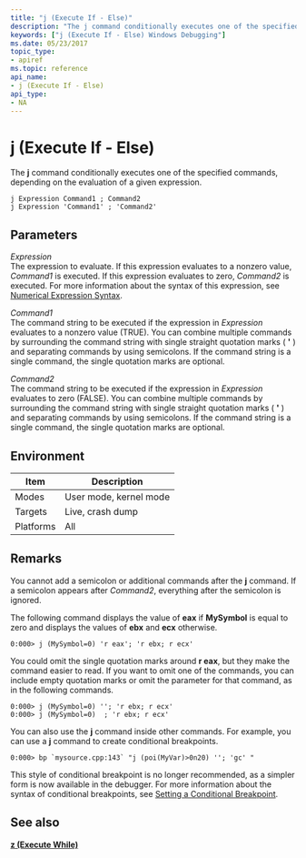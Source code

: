 ```yaml
---
title: "j (Execute If - Else)"
description: "The j command conditionally executes one of the specified commands, depending on the evaluation of a given expression."
keywords: ["j (Execute If - Else) Windows Debugging"]
ms.date: 05/23/2017
topic_type:
- apiref
ms.topic: reference
api_name:
- j (Execute If - Else)
api_type:
- NA
---
```


# j (Execute If - Else)


The **j** command conditionally executes one of the specified commands, depending on the evaluation of a given expression.

```dbgcmd
j Expression Command1 ; Command2 
j Expression 'Command1' ; 'Command2' 
```

## <span id="ddk_cmd_execute_if_else_dbg"></span><span id="DDK_CMD_EXECUTE_IF_ELSE_DBG"></span>Parameters


<span id="_______Expression______"></span><span id="_______expression______"></span><span id="_______EXPRESSION______"></span> *Expression*   
The expression to evaluate. If this expression evaluates to a nonzero value, *Command1* is executed. If this expression evaluates to zero, *Command2* is executed. For more information about the syntax of this expression, see [Numerical Expression Syntax](numerical-expression-syntax.md).

<span id="_______Command1______"></span><span id="_______command1______"></span><span id="_______COMMAND1______"></span> *Command1*   
The command string to be executed if the expression in *Expression* evaluates to a nonzero value (TRUE). You can combine multiple commands by surrounding the command string with single straight quotation marks ( **'** ) and separating commands by using semicolons. If the command string is a single command, the single quotation marks are optional.

<span id="_______Command2______"></span><span id="_______command2______"></span><span id="_______COMMAND2______"></span> *Command2*   
The command string to be executed if the expression in *Expression* evaluates to zero (FALSE). You can combine multiple commands by surrounding the command string with single straight quotation marks ( **'** ) and separating commands by using semicolons. If the command string is a single command, the single quotation marks are optional.

## Environment

|  Item  | Description          |
|--------|----------------------|
|Modes   |User mode, kernel mode|
|Targets |Live, crash dump      |
|Platforms|All                  |

 

## Remarks

You cannot add a semicolon or additional commands after the **j** command. If a semicolon appears after *Command2*, everything after the semicolon is ignored.

The following command displays the value of **eax** if **MySymbol** is equal to zero and displays the values of **ebx** and **ecx** otherwise.

```dbgcmd
0:000> j (MySymbol=0) 'r eax'; 'r ebx; r ecx' 
```

You could omit the single quotation marks around **r eax**, but they make the command easier to read. If you want to omit one of the commands, you can include empty quotation marks or omit the parameter for that command, as in the following commands.

```dbgcmd
0:000> j (MySymbol=0) ''; 'r ebx; r ecx' 
0:000> j (MySymbol=0)  ; 'r ebx; r ecx' 
```

You can also use the **j** command inside other commands. For example, you can use a **j** command to create conditional breakpoints.

```dbgcmd
0:000> bp `mysource.cpp:143` "j (poi(MyVar)>0n20) ''; 'gc' "
```

This style of conditional breakpoint is no longer recommended, as a simpler form is now available in the debugger. For more information about the syntax of conditional breakpoints, see [Setting a Conditional Breakpoint](../debugger/setting-a-conditional-breakpoint.md).

## See also


[**z (Execute While)**](z--execute-while-.md)


